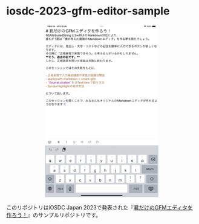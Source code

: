 # iosdc-2023-gfm-editor-sample

<div style="text-align: center;">
  <img src="./screenshot.png" width="300px"/>
</div>

このリポジトリはiOSDC Japan 2023で発表された『[君だけのGFMエディタを作ろう！](https://fortee.jp/iosdc-japan-2023/proposal/17181b9b-3c8f-471f-93db-da377ad90ece)』のサンプルリポジトリです。
